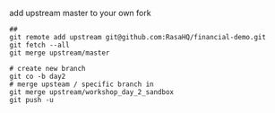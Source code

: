 add upstream master to your own fork

```
##
git remote add upstream git@github.com:RasaHQ/financial-demo.git
git fetch --all
git merge upstream/master

# create new branch
git co -b day2
# merge upsteam / specific branch in
git merge upstream/workshop_day_2_sandbox
git push -u

```
